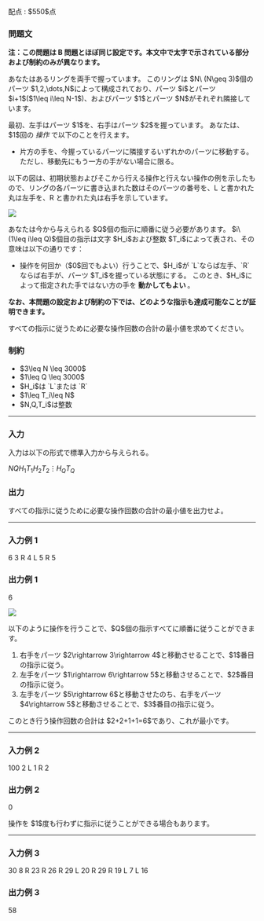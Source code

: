 
<div>

<span>

<span>

<p>
配点 : $550$点
</p>

<div>

<section>

### **問題文**

<p>

<strong>
注：この問題は B 問題とほぼ同じ設定です。本文中で太字で示されている部分および制約のみが異なります。
</strong>

</p>

<p>
あなたはあるリングを両手で握っています。
このリングは $N\ (N\geq 3)$個のパーツ $1,2,\dots,N$によって構成されており、パーツ $i$とパーツ $i+1$($1\leq i\leq N-1$)、およびパーツ $1$とパーツ $N$がそれぞれ隣接しています。
</p>

<p>
最初、左手はパーツ $1$を、右手はパーツ $2$を握っています。
あなたは、$1$回の 
<em>
操作
</em>
で以下のことを行えます。
</p>

<ul>

<li>
片方の手を、今握っているパーツに隣接するいずれかのパーツに移動する。ただし、移動先にもう一方の手がない場合に限る。
</li>

</ul>

<p>
以下の図は、初期状態およびそこから行える操作と行えない操作の例を示したもので、リングの各パーツに書き込まれた数はそのパーツの番号を、L と書かれた丸は左手を、R と書かれた丸は右手を示しています。
</p>

<p>

<img src="https://img.atcoder.jp/abc376/bb6691e1c7281e4794b3fd94b256ba66.png">

</img>

</p>

<p>
あなたは今から与えられる $Q$個の指示に順番に従う必要があります。
$i\ (1\leq i\leq Q)$個目の指示は文字 $H_i$および整数 $T_i$によって表され、その意味は以下の通りです：
</p>

<ul>

<li>
操作を何回か（$0$回でもよい）行うことで、$H_i$が `L`ならば左手、`R`ならば右手が、パーツ $T_i$を握っている状態にする。
  このとき、$H_i$によって指定された手ではない方の手を 
<strong>
動かしてもよい
</strong>
。
</li>

</ul>

<p>

<strong>
なお、本問題の設定および制約の下では、どのような指示も達成可能なことが証明できます。
</strong>

</p>

<p>
すべての指示に従うために必要な操作回数の合計の最小値を求めてください。
</p>

</section>

</div>

<div>

<section>

### **制約**

<ul>

<li>
$3\leq N \leq 3000$
</li>

<li>
$1\leq Q \leq 3000$
</li>

<li>
$H_i$は `L`または `R`
</li>

<li>
$1\leq T_i\leq N$
</li>

<li>
$N,Q,T_i$は整数
</li>

</ul>

</section>

</div>

---

<div>

<div>

<section>

### **入力**

<p>
入力は以下の形式で標準入力から与えられる。
</p>

<div>

$N$$Q$$H_1$$T_1$$H_2$$T_2$$\vdots$$H_Q$$T_Q$
</div>

</section>

</div>

<div>

<section>

### **出力**

<p>
すべての指示に従うために必要な操作回数の合計の最小値を出力せよ。
</p>

</section>

</div>

</div>

---

<div>

<section>

### **入力例 1**

<div>

6 3
R 4
L 5
R 5

</div>

</section>

</div>

<div>

<section>

### **出力例 1**

<div>

6

</div>

<p>

<img src="https://img.atcoder.jp/abc376/d9baddfa26f7a1ccd163cbd8ad01fde4.png">

</img>

</p>

<p>
以下のように操作を行うことで、$Q$個の指示すべてに順番に従うことができます。
</p>

<ol>

<li>
右手をパーツ $2\rightarrow 3\rightarrow 4$と移動させることで、$1$番目の指示に従う。
</li>

<li>
左手をパーツ $1\rightarrow 6\rightarrow 5$と移動させることで、$2$番目の指示に従う。
</li>

<li>
左手をパーツ $5\rightarrow 6$と移動させたのち、右手をパーツ $4\rightarrow 5$と移動させることで、$3$番目の指示に従う。
</li>

</ol>

<p>
このとき行う操作回数の合計は $2+2+1+1=6$であり、これが最小です。
</p>

</section>

</div>

---

<div>

<section>

### **入力例 2**

<div>

100 2
L 1
R 2

</div>

</section>

</div>

<div>

<section>

### **出力例 2**

<div>

0

</div>

<p>
操作を $1$度も行わずに指示に従うことができる場合もあります。
</p>

</section>

</div>

---

<div>

<section>

### **入力例 3**

<div>

30 8
R 23
R 26
R 29
L 20
R 29
R 19
L 7
L 16

</div>

</section>

</div>

<div>

<section>

### **出力例 3**

<div>

58

</div>

</section>

</div>

</span>

</span>

</div>
